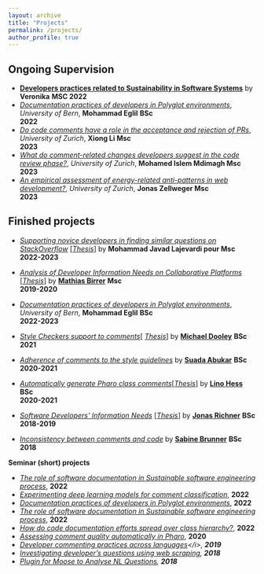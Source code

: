 ```yaml
---
layout: archive
title: "Projects"
permalink: /projects/
author_profile: true
---
```


<b>Ongoing Supervision</b><br>
--

* <b>[Developers practices related to Sustainability in Software Systems](https://poojaruhal.github.io/projects/project-developers-practices-sustainability-software)</b> by
  <b>Veronika</b>
  <b> MSC </b>
  <b> 2022 </b>
* <i>[Documentation practices of developers in Polyglot environments](https://poojaruhal.github.io/projects/project-documentation-practices-developers-polyglot-environments)</i>,
  <i>University of Bern</i>,
  <b> Mohammad Eglil</b>
  <b> BSc</b>  
  <b> 2022 </b>
* <i>[Do code comments have a role in the acceptance and rejection of PRs](https://poojaruhal.github.io/projects/project-comments-role-pull-requests)</i>,
  <i>University of Zurich</i>,
  <b> Xiong	Li </b>
  <b> Msc</b>  
  <b> 2023 </b>
* <i>[What do comment-related changes developers suggest in the code review phase?](https://poojaruhal.github.io/projects/project-comment-changes-code-review)</i>,
  <i>University of Zurich</i>,
  <b> Mohamed Islem	Mdimagh </b>
  <b> Msc</b>  
  <b> 2023 </b>
* <i>[An empirical assessment of energy-related anti-patterns in web development?](https://poojaruhal.github.io/projects/project-energy-related-anti-patterns)</i>,
  <i>University of Zurich</i>,
  <b> Jonas	Zellweger </b>
  <b> Msc</b>  
  <b> 2023 </b>

<b> Finished projects </b>
---

* <i>[Supporting novice developers in finding similar questions on StackOverflow](https://seg.inf.unibe.ch/theses/finished/)</i>
  [<i>[Thesis](https://seg.inf.unibe.ch/theses/finished/)</i>] by
  <b>Mohammad Javad Lajevardi pour </b>
  <b> Msc</b>  
  <b> 2022-2023 </b>
* <i>[Analysis of Developer Information Needs on Collaborative Platforms](http://scg.unibe.ch/archive/masters/Birr20a.pdf)</i>
[<i>[Thesis](http://scg.unibe.ch/archive/masters/Birr20a.pdf)</i>] by
<b>[Mathias Birrer](http://scg.unibe.ch/wiki/alumni/MathiasBirrer)</b>
  <b> Msc</b>  
<b> 2019-2020 </b>

* <i>[Documentation practices of developers in Polyglot environments](https://poojaruhal.github.io/projects/project-documentation-practices-developers-Polyglot-environments)</i>,
  <i>University of Bern</i>,
<b> Mohammad Eglil</b>
<b> BSc</b>  
<b> 2022-2023 </b>
* <i>[Style Checkers support to comments](http://scg.unibe.ch/wiki/projects/mastersbachelorsprojects/Commenting-conventions-in-style-guidelines-style-checkers)</i>[<i>
[Thesis](http://scg.unibe.ch/archive/projects/Dool21a.pdf)</i>] by
<b>[Michael Dooley](http://scg.unibe.ch/wiki/students/MichaelDooley)</b>
<b> BSc</b>  
<b> 2021 </b>
* <i>[Adherence of comments to the style guidelines](http://scg.unibe.ch/wiki/projects/mastersbachelorsprojects/Adherence-of-class-comments-style-guidelines)</i> by
<b>[Suada Abukar](http://scg.unibe.ch/wiki/students/SuadaAbukar)</b>
<b> BSc</b>
<b> 2020-2021 </b>
* <i>[Automatically generate Pharo class comments](http://scg.unibe.ch/wiki/projects/mastersbachelorsprojects/Automatically-generate-Pharo-class-comments)</i>[<i>[Thesis](http://scg.unibe.ch/archive/projects/Hess21a.pdf)</i>] by
<b>[Lino Hess](http://scg.unibe.ch/wiki/students/LinoHess)</b>
  <b> BSc</b>  
<b> 2020-2021 </b>
* <i>[Software Developers' Information Needs](http://scg.unibe.ch/wiki/projects/mastersbachelorsprojects/Derive-the-context)</i> [<i>[Thesis](http://scg.unibe.ch/archive/projects/Rich19a.pdf)</i>] by
<b>[Jonas Richner](http://scg.unibe.ch/wiki/alumni/JonasRichner)</b>
  <b> BSc</b>  
<b> 2018-2019 </b>
* <i>[Inconsistency between comments and code](http://scg.unibe.ch/wiki/projects/mastersbachelorsprojects/Analyzing-the-inconsistency-between-comments-and-source-code-in-Pharo)</i> by
<b> [Sabine Brunner](http://scg.unibe.ch/wiki/alumni/SabineBrunner)</b>
  <b> BSc</b>  
<b> 2018 </b>


<b> Seminar (short) projects </b>
* <i>[The role of software documentation in Sustainable software engineering process](https://poojaruhal.github.io/projects/project-developers-practices-sustainability-software)</i>, 
<b> 2022 </b>
* <i>[Experimenting deep learning models for comment classification](https://www.digitale-nachhaltigkeit.unibe.ch/studies/bachelor_s__and_master_s_theses_at_inf/natural_language_processing/developing_a_tool_to_classify_types_of_information_from_comments/index_eng.html)</i>, 
<b> 2022 </b>
* <i>[Documentation practices of developers in Polyglot environments](https://seg.inf.unibe.ch/teaching/current/seminars-topics-22/)</i>, 
<b> 2022 </b>
* <i>[The role of software documentation in Sustainable software engineering process](https://seg.inf.unibe.ch/teaching/current/seminars-topics-22/)</i>, 
<b> 2022 </b>
* <i>[How do code documentation efforts spread over class hierarchy?](https://seg.inf.unibe.ch/teaching/current/seminars-topics-22/)</i>, 
<b> 2022 </b>
* <i>[Assessing comment quality automatically in Pharo](http://scg.unibe.ch/wiki/projects/mastersbachelorsprojects/Assess-quality-of-pharo-comments)</i>, 
<b> 2020 </b>
* <i>[Developer commenting practices across languages](http://scg.unibe.ch/wiki/projects/mastersbachelorsprojects/How-class-comments-differ-in-common-programming-languages?)</i>, 
<b> 2019 </b>
* <i>[Investigating developer’s questions using web scraping](http://scg.unibe.ch/wiki/projects/mastersbachelorsprojects/Investigating-developer___s-questions-using-web-scraping)</i>, 
<b> 2018 </b>
* <i>[Plugin for Moose to Analyse NL Questions](http://scg.unibe.ch/wiki/projects/archive/Moose-plugin-for-nlp)</i>, 
<b> 2018 </b>